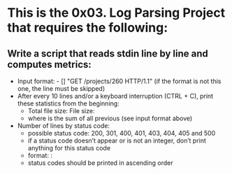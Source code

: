 # This is the 0x03. Log Parsing Project that requires the following:
## Write a script that reads stdin line by line and computes metrics:

- Input format: <IP Address> - [<date>] "GET /projects/260 HTTP/1.1" <status code> <file size> (if the format is not this one, the line must be skipped)
- After every 10 lines and/or a keyboard interruption (CTRL + C), print these statistics from the beginning:
  - Total file size: File size: <total size>
  - where <total size> is the sum of all previous <file size> (see input format above)
- Number of lines by status code:
   - possible status code: 200, 301, 400, 401, 403, 404, 405 and 500
   - if a status code doesn’t appear or is not an integer, don’t print anything for this status code
   - format: <status code>: <number>
   - status codes should be printed in ascending order
